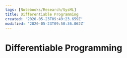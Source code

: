 ```yaml
---
tags: [Notebooks/Research/SysML]
title: Differentiable Programming
created: '2020-05-23T09:49:23.659Z'
modified: '2020-05-23T09:50:36.062Z'
---
```


# Differentiable Programming

